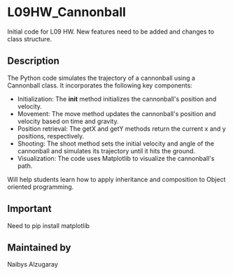 # L09HW_Cannonball
Initial code for L09 HW. New features need to be added and changes to class structure.

## Description
The Python code simulates the trajectory of a cannonball using a Cannonball class. It incorporates the following key components:

- Initialization: The __init__ method initializes the cannonball's position and velocity.
- Movement: The move method updates the cannonball's position and velocity based on time and gravity.
- Position retrieval: The getX and getY methods return the current x and y positions, respectively.
- Shooting: The shoot method sets the initial velocity and angle of the cannonball and simulates its trajectory until it hits the ground.
- Visualization: The code uses Matplotlib to visualize the cannonball's path.

Will help students learn how to apply inheritance and composition to Object oriented programming.


## Important
Need to pip install matplotlib

## Maintained by 
Naibys Alzugaray


